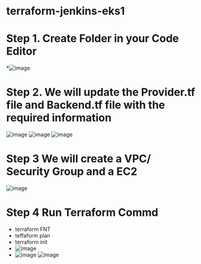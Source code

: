 # terraform-jenkins-eks1

# Step 1. Create Folder in your Code Editor
*![image](https://github.com/rogerbarrow/terraform-jenkins-eks1/assets/46138186/1f13528c-5cd3-467c-8e86-cb555b98e02c)
# Step 2. We will update the Provider.tf file and Backend.tf file with the required information
![image](https://github.com/rogerbarrow/terraform-jenkins-eks1/assets/46138186/bdbec8bc-25a9-4763-b91e-0aee41a4878e)
![image](https://github.com/rogerbarrow/terraform-jenkins-eks1/assets/46138186/cbccc8b5-2bc2-4b65-9d03-e2da186993a9)
![image](https://github.com/rogerbarrow/terraform-jenkins-eks1/assets/46138186/852bdd48-5484-43c5-8723-f147b0807f31)
# Step 3 We will create a VPC/ Security Group and a EC2
![image](https://github.com/rogerbarrow/terraform-jenkins-eks1/assets/46138186/2e1258b8-2784-4658-9150-5a86feea571e)
# Step 4 Run Terraform Commd
* terraform FNT
* teffaform plan
* terraform init
* ![image](https://github.com/rogerbarrow/terraform-jenkins-eks1/assets/46138186/691fae73-cde9-49ca-be42-548ea200f00b)
* ![image](https://github.com/rogerbarrow/terraform-jenkins-eks1/assets/46138186/aa1cd97b-472d-4770-b7eb-b14c386e2f6a)
  ![image](https://github.com/rogerbarrow/terraform-jenkins-eks1/assets/46138186/27e36a0d-0489-4f00-9bc8-8065d2954f5b)


